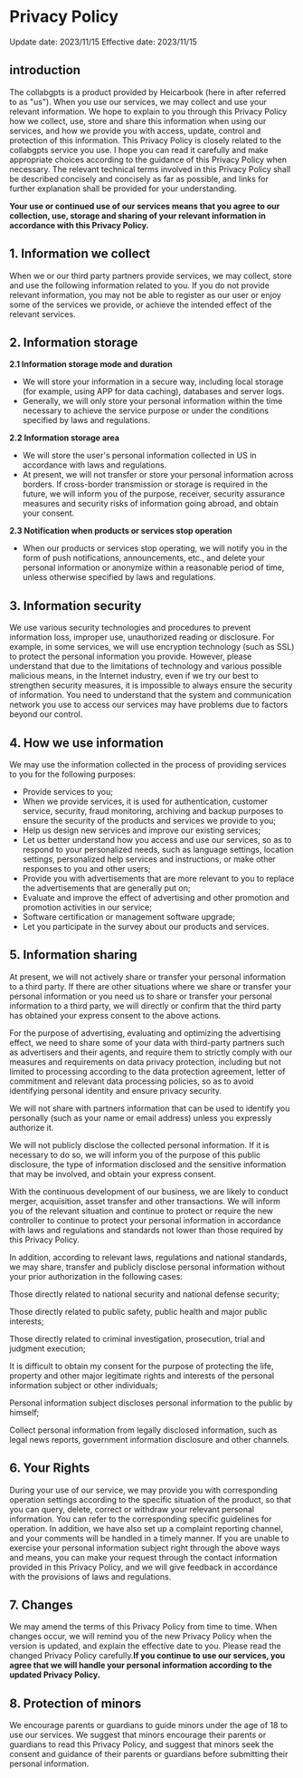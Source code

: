 # Privacy Policy
Update date: 2023/11/15
Effective date: 2023/11/15

## introduction

The collabgpts is a product provided by Heicarbook (here in after referred to as "us"). When you use our services, we may collect and use your relevant information. We hope to explain to you through this Privacy Policy how we collect, use, store and share this information when using our services, and how we provide you with access, update, control and protection of this information. This Privacy Policy is closely related to the collabgpts service you use. I hope you can read it carefully and make appropriate choices according to the guidance of this Privacy Policy when necessary. The relevant technical terms involved in this Privacy Policy shall be described concisely and concisely as far as possible, and links for further explanation shall be provided for your understanding.

**Your use or continued use of our services means that you agree to our collection, use, storage and sharing of your relevant information in accordance with this Privacy Policy.**


## 1\. Information we collect
When we or our third party partners provide services, we may collect, store and use the following information related to you. If you do not provide relevant information, you may not be able to register as our user or enjoy some of the services we provide, or achieve the intended effect of the relevant services.
## 2\. Information storage

**2.1 Information storage mode and duration**

*   We will store your information in a secure way, including local storage (for example, using APP for data caching), databases and server logs.
*   Generally, we will only store your personal information within the time necessary to achieve the service purpose or under the conditions specified by laws and regulations.

**2.2 Information storage area**

*   We will store the user's personal information collected in US in accordance with laws and regulations.
*   At present, we will not transfer or store your personal information across borders. If cross-border transmission or storage is required in the future, we will inform you of the purpose, receiver, security assurance measures and security risks of information going abroad, and obtain your consent.

**2.3 Notification when products or services stop operation**

*   When our products or services stop operating, we will notify you in the form of push notifications, announcements, etc., and delete your personal information or anonymize within a reasonable period of time, unless otherwise specified by laws and regulations.

## 3\. Information security

We use various security technologies and procedures to prevent information loss, improper use, unauthorized reading or disclosure. For example, in some services, we will use encryption technology (such as SSL) to protect the personal information you provide. However, please understand that due to the limitations of technology and various possible malicious means, in the Internet industry, even if we try our best to strengthen security measures, it is impossible to always ensure the security of information. You need to understand that the system and communication network you use to access our services may have problems due to factors beyond our control.

## 4\. How we use information
We may use the information collected in the process of providing services to you for the following purposes:

*   Provide services to you;
*   When we provide services, it is used for authentication, customer service, security, fraud monitoring, archiving and backup purposes to ensure the security of the products and services we provide to you;
*   Help us design new services and improve our existing services;
*   Let us better understand how you access and use our services, so as to respond to your personalized needs, such as language settings, location settings, personalized help services and instructions, or make other responses to you and other users;
*   Provide you with advertisements that are more relevant to you to replace the advertisements that are generally put on;
*   Evaluate and improve the effect of advertising and other promotion and promotion activities in our service;
*   Software certification or management software upgrade;
*   Let you participate in the survey about our products and services.

## 5\. Information sharing

At present, we will not actively share or transfer your personal information to a third party. If there are other situations where we share or transfer your personal information or you need us to share or transfer your personal information to a third party, we will directly or confirm that the third party has obtained your express consent to the above actions.

For the purpose of advertising, evaluating and optimizing the advertising effect, we need to share some of your data with third-party partners such as advertisers and their agents, and require them to strictly comply with our measures and requirements on data privacy protection, including but not limited to processing according to the data protection agreement, letter of commitment and relevant data processing policies, so as to avoid identifying personal identity and ensure privacy security.

We will not share with partners information that can be used to identify you personally (such as your name or email address) unless you expressly authorize it.

We will not publicly disclose the collected personal information. If it is necessary to do so, we will inform you of the purpose of this public disclosure, the type of information disclosed and the sensitive information that may be involved, and obtain your express consent.

With the continuous development of our business, we are likely to conduct merger, acquisition, asset transfer and other transactions. We will inform you of the relevant situation and continue to protect or require the new controller to continue to protect your personal information in accordance with laws and regulations and standards not lower than those required by this Privacy Policy.

In addition, according to relevant laws, regulations and national standards, we may share, transfer and publicly disclose personal information without your prior authorization in the following cases:

Those directly related to national security and national defense security;

Those directly related to public safety, public health and major public interests;

Those directly related to criminal investigation, prosecution, trial and judgment execution;

It is difficult to obtain my consent for the purpose of protecting the life, property and other major legitimate rights and interests of the personal information subject or other individuals;

Personal information subject discloses personal information to the public by himself;

Collect personal information from legally disclosed information, such as legal news reports, government information disclosure and other channels.

## 6\. Your Rights

During your use of our service, we may provide you with corresponding operation settings according to the specific situation of the product, so that you can query, delete, correct or withdraw your relevant personal information. You can refer to the corresponding specific guidelines for operation. In addition, we have also set up a complaint reporting channel, and your comments will be handled in a timely manner. If you are unable to exercise your personal information subject right through the above ways and means, you can make your request through the contact information provided in this Privacy Policy, and we will give feedback in accordance with the provisions of laws and regulations.

## 7\. Changes

We may amend the terms of this Privacy Policy from time to time. When changes occur, we will remind you of the new Privacy Policy when the version is updated, and explain the effective date to you. Please read the changed Privacy Policy carefully.**If you continue to use our services, you agree that we will handle your personal information according to the updated Privacy Policy.**

## 8\. Protection of minors

We encourage parents or guardians to guide minors under the age of 18 to use our services. We suggest that minors encourage their parents or guardians to read this Privacy Policy, and suggest that minors seek the consent and guidance of their parents or guardians before submitting their personal information.
